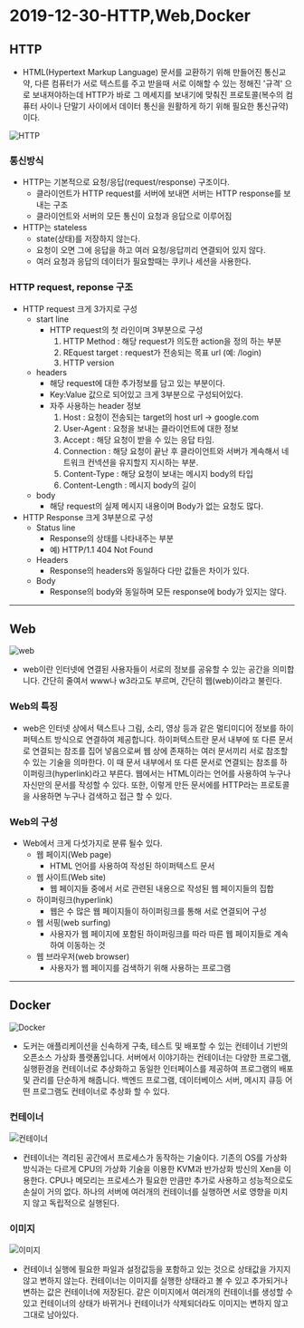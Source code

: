 # 2019-12-30-HTTP,Web,Docker
## **HTTP**
 
* HTML(Hypertext Markup Language) 문서를 교환하기 위해 만들어진 통신교약, 다른 컴퓨터가 서로 텍스트를 주고 받을때 서로 이해할 수 있는 정해진 '규격' 으로 보내져야하는데 HTTP가 바로 그 메세지를 보내기에 맞춰진 프로토콜(복수의 컴퓨터 사이나 단말기 사이에서 데이터 통신을 원활하게 하기 위해 필요한 통신규약)이다.
 
![HTTP](https://mdn.mozillademos.org/files/13677/Fetching_a_page.png)
 
### **통신방식**
 
* HTTP는 기본적으로 요청/응답(request/response) 구조이다.
    + 클라이언트가 HTTP request를 서버에 보내면 서버는 HTTP response를 보내는 구조
    + 클라이언트와 서버의 모든 통신이 요청과 응답으로 이루어짐
* HTTP는 stateless
    + state(상태)를 저장하지 않는다.
    + 요청이 오면 그에 응답을 하고 여러 요청/응답끼리 연결되어 있지 않다.
    + 여러 요청과 응답의 데이터가 필요할때는 쿠키나 세션을 사용한다.
 
### **HTTP request, reponse 구조**
 
* HTTP request 크게 3가지로 구성
    + start line
        - HTTP request의 첫 라인이며 3부분으로 구성
            1. HTTP Method : 해당 request가 의도한 action을 정의 하는 부분
            2. REquest target : request가 전송되는 목표 url (예: /login)
            3. HTTP version
    + headers
        - 해당 request에 대한 추가정보를 담고 있는 부분이다.
        - Key:Value 값으로 되어있고 크게 3부분으로 구성되어있다.
        - 자주 사용하는 header 정보
            1. Host : 요청이 전송되는 target의 host url -> google.com
            2. User-Agent : 요청을 보내는 클라이언트에 대한 정보
            3. Accept : 해당 요청이 받을 수 있는 응답 타임.
            4. Connection : 해당 요청이 끝난 후 클라이언트와 서버가 계속해서 네트워크 컨넥션을 유지할지 지시하는 부분.
            5. Content-Type : 해당 요청이 보내는 메시지 body의 타입
            6. Content-Length : 메시지 body의 길이       
    + body
        - 해당 request의 실제 메시지 내용이며 Body가 없는 요청도 많다.
* HTTP Response 크게 3부분으로 구성
    + Status line
        - Response의 상태를 나타내주는 부분
        - 예) HTTP/1.1 404 Not Found
    + Headers
        - Response의 headers와 동일하다 다만 값들은 차이가 있다.
    + Body
        - Response의 body와 동일하며 모든 response에 body가 있지는 않다.
        
 
----
 
## **Web**

![web](https://www.pinno.kr/resources/img/sub/b_w_06.png)

* web이란 인터넷에 연결된 사용자들이 서로의 정보를 공유할 수 있는 공간을 의미합니다. 간단히 줄여서 www나 w3라고도 부르며, 간단히 웹(web)이라고 불린다. 

### **Web의 특징**

* web은 인터넷 상에서 텍스트나 그림, 소리, 영상 등과 같은 멀티미디어 정보를 하이퍼텍스트 방식으로 연결하여 제공합니다. 하이퍼텍스트란 문서 내부에 또 다른 문서로 연결되는 참조를 집어 넣음으로써 웹 상에 존재하는 여러 문서끼리 서로 참조할 수 있는 기술을 의마한다. 이 때 문서 내부에서 또 다른 문서로 연결되는 참조를 하이퍼링크(hyperlink)라고 부른다. 웹에서는 HTML이라는 언어를 사용하여 누구나 자신만의 문서를 작성할 수 있다. 또한, 이렇게 만든 문서에를 HTTP라는 프로토콜을 사용하면 누구나 검색하고 접근 할 수 있다.

### **Web의 구성**

* Web에서 크게 다섯가지로 분류 될수 있다.
    + 웹 페이지(Web page)
        - HTML 언어를 사용하여 작성된 하이퍼텍스트 문서
    + 웹 사이트(Web site)
        - 웹 페이지들 중에서 서로 관련된 내용으로 작성된 웹 페이지들의 집합
    + 하이퍼링크(hyperlink)
        - 웹은 수 많은 웹 페이지들이 하이퍼링크를 통해 서로 연결되어 구성
    + 웹 서핑(web surfing)
        - 사용자가 웹 페이지에 포함된 하이퍼링크를 따라 따른 웹 페이지들로 계속하여 이동하는 것
    + 웹 브라우저(web browser)
        - 사용자가 웹 페이지를 검색하기 위해 사용하는 프로그램

---

## **Docker**
 
![Docker](https://subicura.com/assets/article_images/2017-01-19-docker-guide-for-beginners-1/docker-works.png)
 
* 도커는 애플리케이션을 신속하게 구축, 테스트 및 배포할 수 있는 컨테이너 기반의 오픈소스 가상화 플랫폼입니다.
서버에서 이야기하는 컨테이너는 다양한 프로그램, 실행환경을 컨테이너로 추상화하고 동일한 인터페이스를 제공하여 프로그램의 배포 및 관리를 단순하게 해줍니다. 
백엔드 프로그램, 데이터베이스 서버, 메시지 큐등 어떤 프로그램도 컨테이너로 추상화 할 수 있다.
 
### **컨테이너**
 
![컨테이너](https://subicura.com/assets/article_images/2017-01-19-docker-guide-for-beginners-1/docker-container.png)
 
* 컨테이너는 격리된 공간에서 프로세스가 동작하는 기술이다. 기존의 OS를 가상화 방식과는 다르게 CPU의 가상화 기술을 이용한 KVM과 반가상화 방신의 Xen을 이용한다. CPU나 메모리는 프로세스가
필요한 만큼만 추가로 사용하고 성능적으로도 손실이 거의 없다.
하나의 서버에 여러개의 컨테이너를 실행하면 서로 영향을 미치지 않고 독립적으로 실행된다. 
 
### **이미지**
 
![이미지](https://subicura.com/assets/article_images/2017-01-19-docker-guide-for-beginners-1/docker-image.png)
 
* 컨테이너 실행에 필요한 파일과 설정값등을 포함하고 있는 것으로 상태값을 가지지않고 변하지 않는다.
컨테이너는 이미지를 실행한 상태라고 볼 수 있고 추가되거나 변하는 값은 컨테이너에 저장된다.
같은 이미지에서 여러개의 컨테이너를 생성할 수 있고 컨테이너의 상태가 바뀌거나 컨테이너가 삭제되더라도 이미지는 변하지 않고 그대로 남아있다.


